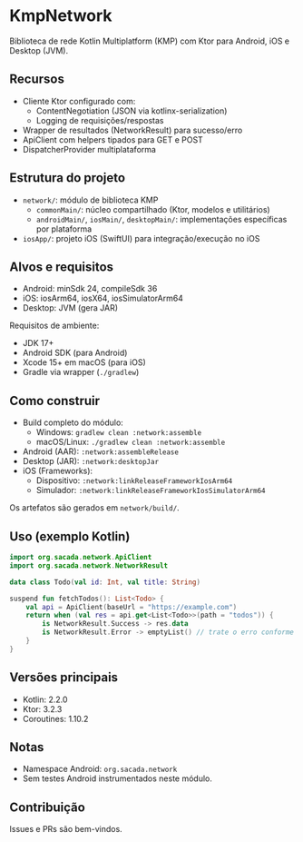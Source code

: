 # KmpNetwork

Biblioteca de rede Kotlin Multiplatform (KMP) com Ktor para Android, iOS e Desktop (JVM).

## Recursos
- Cliente Ktor configurado com:
  - ContentNegotiation (JSON via kotlinx-serialization)
  - Logging de requisições/respostas
- Wrapper de resultados (NetworkResult) para sucesso/erro
- ApiClient com helpers tipados para GET e POST
- DispatcherProvider multiplataforma

## Estrutura do projeto
- `network/`: módulo de biblioteca KMP
  - `commonMain/`: núcleo compartilhado (Ktor, modelos e utilitários)
  - `androidMain/`, `iosMain/`, `desktopMain/`: implementações específicas por plataforma
- `iosApp/`: projeto iOS (SwiftUI) para integração/execução no iOS

## Alvos e requisitos
- Android: minSdk 24, compileSdk 36
- iOS: iosArm64, iosX64, iosSimulatorArm64
- Desktop: JVM (gera JAR)

Requisitos de ambiente:
- JDK 17+
- Android SDK (para Android)
- Xcode 15+ em macOS (para iOS)
- Gradle via wrapper (`./gradlew`)

## Como construir
- Build completo do módulo:
  - Windows: `gradlew clean :network:assemble`
  - macOS/Linux: `./gradlew clean :network:assemble`
- Android (AAR): `:network:assembleRelease`
- Desktop (JAR): `:network:desktopJar`
- iOS (Frameworks):
  - Dispositivo: `:network:linkReleaseFrameworkIosArm64`
  - Simulador: `:network:linkReleaseFrameworkIosSimulatorArm64`

Os artefatos são gerados em `network/build/`.

## Uso (exemplo Kotlin)
```kotlin
import org.sacada.network.ApiClient
import org.sacada.network.NetworkResult

data class Todo(val id: Int, val title: String)

suspend fun fetchTodos(): List<Todo> {
    val api = ApiClient(baseUrl = "https://example.com")
    return when (val res = api.get<List<Todo>>(path = "todos")) {
        is NetworkResult.Success -> res.data
        is NetworkResult.Error -> emptyList() // trate o erro conforme sua necessidade
    }
}
```

## Versões principais
- Kotlin: 2.2.0
- Ktor: 3.2.3
- Coroutines: 1.10.2

## Notas
- Namespace Android: `org.sacada.network`
- Sem testes Android instrumentados neste módulo.

## Contribuição
Issues e PRs são bem-vindos.
